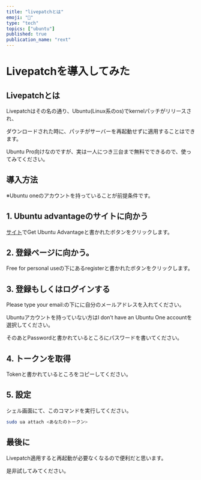 ```yaml
---
title: "livepatchとは"
emoji: "🔨"
type: "tech"
topics: ["ubuntu"]
published: true
publication_name: "rext"
---
```


# Livepatchを導入してみた

## Livepatchとは

Livepatchはその名の通り、Ubuntu(Linux系のos)でkernelパッチがリリースされ、

ダウンロードされた時に、パッチがサーバーを再起動せずに適用することはできます。

Ubuntu Pro向けなのですが、実は一人につき三台まで無料でできるので、使ってみてください。

## 導入方法

※Ubuntu oneのアカウントを持っていることが前提条件です。

## 1. Ubuntu advantageのサイトに向かう

[サイト](https://ubuntu.com/security/livepatch)でGet Ubuntu Advantageと書かれたボタンをクリックします。

## 2. 登録ページに向かう。

Free for personal useの下にあるregisterと書かれたボタンをクリックします。

## 3. 登録もしくはログインする

Please type your email:の下にに自分のメールアドレスを入れてください。

Ubuntuアカウントを持っていない方はI don’t have an Ubuntu One accountを選択してください。

そのあとPasswordと書かれているところにパスワードを書いてください。

## 4. トークンを取得

Tokenと書かれているところをコピーしてください。

## 5. 設定

シェル画面にて、このコマンドを実行してください。

```sh
sudo ua attach <あなたのトークン>
```

## 最後に

Livepatch適用すると再起動が必要なくなるので便利だと思います。

是非試してみてください。
